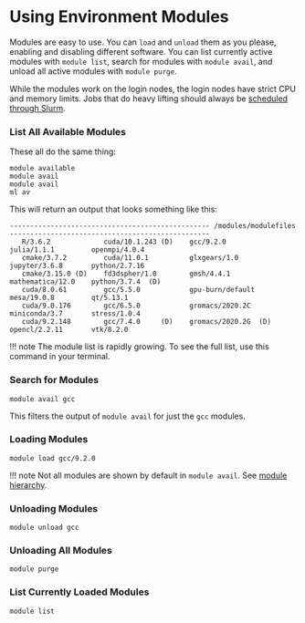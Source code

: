 # Using Environment Modules

Modules are easy to use. You can <red>`load`</red> and <red>`unload`</red> them as you please, enabling and disabling different software. You can list currently active modules with <red>`module list`</red>, search for modules with <red>`module avail`</red>, and unload all active modules with <red>`module purge`</red>.

While the modules work on the login nodes, the login nodes have strict CPU and memory limits. Jobs that do heavy lifting should always be [scheduled through Slurm](../slurm/index.md).

### List All Available Modules ###
These all do the same thing:
```
module available
module avail
module avail
ml av
```

This will return an output that looks something like this:
```
------------------------------------------------- /modules/modulefiles -------------------------------------------------
   R/3.6.2             cuda/10.1.243 (D)    gcc/9.2.0               julia/1.1.1         openmpi/4.0.4
   cmake/3.7.2         cuda/11.0.1          glxgears/1.0            jupyter/3.6.8       python/2.7.16
   cmake/3.15.0 (D)    fd3dspher/1.0        gmsh/4.4.1              mathematica/12.0    python/3.7.4  (D)
   cuda/8.0.61         gcc/5.5.0            gpu-burn/default        mesa/19.0.8         qt/5.13.1
   cuda/9.0.176        gcc/6.5.0            gromacs/2020.2C         miniconda/3.7       stress/1.0.4
   cuda/9.2.148        gcc/7.4.0     (D)    gromacs/2020.2G  (D)    opencl/2.2.11       vtk/8.2.0
```
!!! note
    The module list is rapidly growing. To see the full list, use this command in your terminal.

### Search for Modules ###
```
module avail gcc
```
This filters the output of <red>`module avail`</red> for just the `gcc` modules.

### Loading Modules ###
```
module load gcc/9.2.0
```
!!! note
    Not all modules are shown by default in `module avail`. See [module hierarchy](module-hierarchy.md).

### Unloading Modules ###
```
module unload gcc
```

### Unloading All Modules ###
```
module purge
```

### List Currently Loaded Modules ###
```
module list
```
